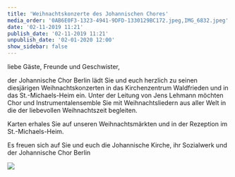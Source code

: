 ```yaml
---
title: 'Weihnachtskonzerte des Johannischen Chores'
media_order: '0AB6E0F3-1323-4941-9DFD-1330129BC172.jpeg,IMG_6832.jpeg'
date: '02-11-2019 11:21'
publish_date: '02-11-2019 11:21'
unpublish_date: '02-01-2020 12:00'
show_sidebar: false
---
```


liebe Gäste, Freunde und Geschwister,

der Johannische Chor Berlin lädt Sie und euch herzlich zu seinen diesjärigen Weihnachtskonzerten in das Kirchenzentrum Waldfrieden und in das St.-Michaels-Heim ein. Unter der Leitung von Jens Lehmann möchten Chor und Instrumentalensemble Sie mit Weihnachtsliedern aus aller Welt in die der liebevollen Weihnachtszeit begleiten.

Karten erhales Sie auf unseren Weihnachtsmärkten und in der Rezeption im St.-Michaels-Heim.

Es freuen sich auf Sie und euch die Johannische Kirche, ihr Sozialwerk und der Johannische Chor Berlin

![](https://smh-gemeinden.de/user/pages/02.news/17.weihnachtskonzerte-des-johannischen-chores/IMG_6832.jpeg)